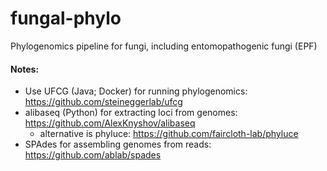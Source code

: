 # fungal-phylo
Phylogenomics pipeline for fungi, including entomopathogenic fungi (EPF)



#### Notes:
- Use UFCG (Java; Docker) for running phylogenomics: https://github.com/steineggerlab/ufcg
- alibaseq (Python) for extracting loci from genomes: https://github.com/AlexKnyshov/alibaseq
  - alternative is phyluce: https://github.com/faircloth-lab/phyluce
- SPAdes for assembling genomes from reads: https://github.com/ablab/spades
